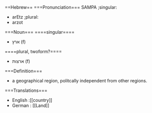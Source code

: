 ==Hebrew==
===Pronunciation===
SAMPA
;singular:
* arEtz
;plural:
* arzot


===Noun===
====singular====
* ארץ (f)

====plural, twoform?====
* ארצות (f)
 
===Definition===
* a geographical region, politcally independent from other regions.
 
===Translations===

* English :[[country]]
* German : [[Land]]